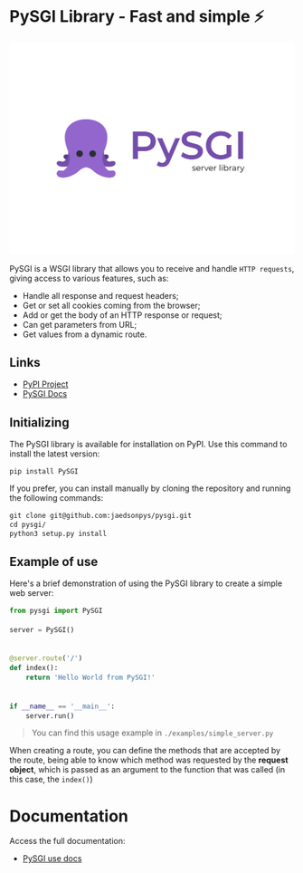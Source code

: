 # PySGI Library - Fast and simple ⚡️

![PySGI logo](https://github.com/jaedsonpys/pysgi/blob/master/docs/assets/img/logo.png)

PySGI is a WSGI library that allows you to receive and handle `HTTP requests`, giving access to various features, such as:

- Handle all response and request headers;
- Get or set all cookies coming from the browser;
- Add or get the body of an HTTP response or request;
- Can get parameters from URL;
- Get values ​​from a dynamic route.

## Links

- [PyPI Project](https://pypi.org/project/PySGI)
- [PySGI Docs](https://jaedsonpys.github.io/pysgi)

## Initializing

The PySGI library is available for installation on PyPI. Use this command to install the latest version:

```
pip install PySGI 
```

If you prefer, you can install manually by cloning the repository and running the following commands:

```
git clone git@github.com:jaedsonpys/pysgi.git
cd pysgi/
python3 setup.py install
```

## Example of use

Here's a brief demonstration of using the PySGI library to create a simple web server:

```python
from pysgi import PySGI

server = PySGI()


@server.route('/')
def index():
    return 'Hello World from PySGI!'


if __name__ == '__main__':
    server.run()

```

> You can find this usage example in `./examples/simple_server.py`

When creating a route, you can define the methods that are accepted by the route, being able to know which method was requested by the **request object**, which is passed as an argument to the function that was called (in this case, the `index()`)

# Documentation

Access the full documentation:

- [PySGI use docs](https://jaedsonpys.github.io/pysgi/use)